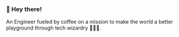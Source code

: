 ### 👋 Hey there!

An Engineer fueled by coffee on a mission to make the world a better playground through tech wizardry 🧙‍♂️✨.
